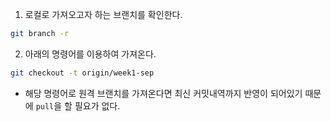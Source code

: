 1. 로컬로 가져오고자 하는 브랜치를 확인한다.

```sh
git branch -r
```

2. 아래의 명령어를 이용하여 가져온다.

```sh
git checkout -t origin/week1-sep
```

- 해당 명령어로 원격 브랜치를 가져온다면 최신 커밋내역까지 반영이 되어있기 때문에 `pull`을 할 필요가 없다.
